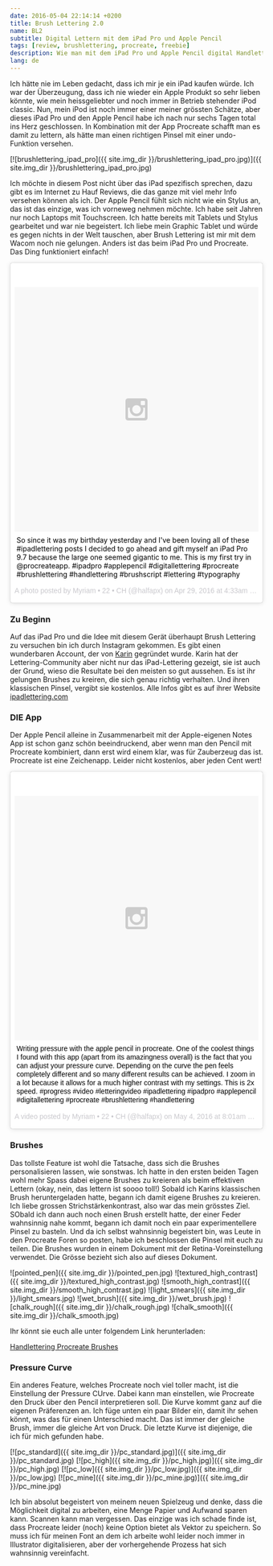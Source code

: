 ```yaml
---
date: 2016-05-04 22:14:14 +0200
title: Brush Lettering 2.0
name: BL2
subtitle: Digital Lettern mit dem iPad Pro und Apple Pencil
tags: [review, brushlettering, procreate, freebie]
description: Wie man mit dem iPad Pro und Apple Pencil digital Handlettern kann
lang: de
---
```

Ich hätte nie im Leben gedacht, dass ich mir je ein iPad kaufen würde. Ich war der Überzeugung, dass ich nie wieder ein Apple Produkt so sehr lieben könnte, wie mein heissgeliebter und noch immer in Betrieb stehender iPod classic. Nun, mein iPod ist noch immer einer meiner grössten Schätze, aber dieses iPad Pro und den Apple Pencil habe ich nach nur sechs Tagen total ins Herz geschlossen. In Kombination mit der App Procreate schafft man es damit zu lettern, als hätte man einen richtigen Pinsel mit einer undo-Funktion versehen.
<!-- more -->
[![brushlettering_ipad_pro]({{ site.img_dir }}/brushlettering_ipad_pro.jpg)]({{ site.img_dir }}/brushlettering_ipad_pro.jpg)

Ich möchte in diesem Post nicht über das iPad spezifisch sprechen, dazu gibt es im Internet zu Hauf Reviews, die das ganze mit viel mehr Info versehen können als ich. Der Apple Pencil fühlt sich nicht wie ein Stylus an, das ist das einzige, was ich vorneweg nehmen möchte. Ich habe seit Jahren nur noch Laptops mit Touchscreen. Ich hatte bereits mit Tablets und Stylus gearbeitet und war nie begeistert. Ich liebe mein Graphic Tablet und würde es gegen nichts in der Welt tauschen, aber Brush Lettering ist mir mit dem Wacom noch nie gelungen. Anders ist das beim iPad Pro und Procreate.
Das Ding funktioniert einfach!

<blockquote class="instagram-media" data-instgrm-captioned data-instgrm-version="6" style=" background:#FFF; border:0; border-radius:3px; box-shadow:0 0 1px 0 rgba(0,0,0,0.5),0 1px 10px 0 rgba(0,0,0,0.15); margin: 1px; max-width:658px; padding:0; width:99.375%; width:-webkit-calc(100% - 2px); width:calc(100% - 2px);"><div style="padding:8px;"> <div style=" background:#F8F8F8; line-height:0; margin-top:40px; padding:50.0% 0; text-align:center; width:100%;"> <div style=" background:url(data:image/png;base64,iVBORw0KGgoAAAANSUhEUgAAACwAAAAsCAMAAAApWqozAAAAGFBMVEUiIiI9PT0eHh4gIB4hIBkcHBwcHBwcHBydr+JQAAAACHRSTlMABA4YHyQsM5jtaMwAAADfSURBVDjL7ZVBEgMhCAQBAf//42xcNbpAqakcM0ftUmFAAIBE81IqBJdS3lS6zs3bIpB9WED3YYXFPmHRfT8sgyrCP1x8uEUxLMzNWElFOYCV6mHWWwMzdPEKHlhLw7NWJqkHc4uIZphavDzA2JPzUDsBZziNae2S6owH8xPmX8G7zzgKEOPUoYHvGz1TBCxMkd3kwNVbU0gKHkx+iZILf77IofhrY1nYFnB/lQPb79drWOyJVa/DAvg9B/rLB4cC+Nqgdz/TvBbBnr6GBReqn/nRmDgaQEej7WhonozjF+Y2I/fZou/qAAAAAElFTkSuQmCC); display:block; height:44px; margin:0 auto -44px; position:relative; top:-22px; width:44px;"></div></div> <p style=" margin:8px 0 0 0; padding:0 4px;"> <a href="https://www.instagram.com/p/BEyFqqXBMDK/" style=" color:#000; fo[]nt-family:Arial,sans-serif; font-size:14px; font-style:normal; font-weight:normal; line-height:17px; text-decoration:none; word-wrap:break-word;">So since it was my birthday yesterday and I&#39;ve been loving all of these #ipadlettering posts I decided to go ahead and gift myself an iPad Pro 9.7 because the large one seemed gigantic to me. This is my first try in @procreateapp. #ipadpro #applepencil #digitallettering #procreate #brushlettering #handlettering #brushscript #lettering #typography</a></p> <p style=" color:#c9c8cd; font-family:Arial,sans-serif; font-size:14px; line-height:17px; margin-bottom:0; margin-top:8px; overflow:hidden; padding:8px 0 7px; text-align:center; text-overflow:ellipsis; white-space:nowrap;">A photo posted by Myriam • 22 • CH (@halfapx) on <time style=" font-family:Arial,sans-serif; font-size:14px; line-height:17px;" datetime="2016-04-29T11:33:22+00:00">Apr 29, 2016 at 4:33am PDT</time></p></div></blockquote>
<script async defer src="//platform.instagram.com/en_US/embeds.js"></script>

### Zu Beginn
Auf das iPad Pro und die Idee mit diesem Gerät überhaupt Brush Lettering zu versuchen bin ich durch Instagram gekommen. Es gibt einen wunderbaren Account, der von [Karin](https://www.instagram.com/ipadlettering/) gegründet wurde. Karin hat der Lettering-Community aber nicht nur das iPad-Lettering gezeigt, sie ist auch der Grund, wieso die Resultate bei den meisten so gut aussehen. Es ist ihr gelungen Brushes zu kreiren, die sich genau richtig verhalten. Und ihren klassischen Pinsel, vergibt sie kostenlos. Alle Infos gibt es auf ihrer Website [ipadlettering.com](http://ipadlettering.com)

### DIE App
Der Apple Pencil alleine in Zusammenarbeit mit der Apple-eigenen Notes App ist schon ganz schön beeindruckend, aber wenn man den Pencil mit Procreate kombiniert, dann erst wird einem klar, was für Zauberzeug das ist. Procreate ist eine Zeichenapp. Leider nicht kostenlos, aber jeden Cent wert!

<blockquote class="instagram-media" data-instgrm-captioned data-instgrm-version="6" style=" background:#FFF; border:0; border-radius:3px; box-shadow:0 0 1px 0 rgba(0,0,0,0.5),0 1px 10px 0 rgba(0,0,0,0.15); margin: 1px; max-width:658px; padding:0; width:99.375%; width:-webkit-calc(100% - 2px); width:calc(100% - 2px);"><div style="padding:8px;"> <div style=" background:#F8F8F8; line-height:0; margin-top:40px; padding:50.0% 0; text-align:center; width:100%;"> <div style=" background:url(data:image/png;base64,iVBORw0KGgoAAAANSUhEUgAAACwAAAAsCAMAAAApWqozAAAAGFBMVEUiIiI9PT0eHh4gIB4hIBkcHBwcHBwcHBydr+JQAAAACHRSTlMABA4YHyQsM5jtaMwAAADfSURBVDjL7ZVBEgMhCAQBAf//42xcNbpAqakcM0ftUmFAAIBE81IqBJdS3lS6zs3bIpB9WED3YYXFPmHRfT8sgyrCP1x8uEUxLMzNWElFOYCV6mHWWwMzdPEKHlhLw7NWJqkHc4uIZphavDzA2JPzUDsBZziNae2S6owH8xPmX8G7zzgKEOPUoYHvGz1TBCxMkd3kwNVbU0gKHkx+iZILf77IofhrY1nYFnB/lQPb79drWOyJVa/DAvg9B/rLB4cC+Nqgdz/TvBbBnr6GBReqn/nRmDgaQEej7WhonozjF+Y2I/fZou/qAAAAAElFTkSuQmCC); display:block; height:44px; margin:0 auto -44px; position:relative; top:-22px; width:44px;"></div></div> <p style=" margin:8px 0 0 0; padding:0 4px;"> <a href="https://www.instagram.com/p/BE_Va5eBMFY/" style=" color:#000; font-family:Arial,sans-serif; font-size:14px; font-style:normal; font-weight:normal; line-height:17px; text-decoration:none; word-wrap:break-word;">Writing pressure with the apple pencil in procreate. One of the coolest things I found with this app (apart from its amazingness overall) is the fact that you can adjust your pressure curve. Depending on the curve the pen feels completely different and so many different results can be achieved. I zoom in a lot because it allows for a much higher contrast with my settings. This is 2x speed. #progress #video #letteringvideo #ipadlettering #ipadpro #applepencil #digitallettering #procreate #brushlettering #handlettering</a></p> <p style=" color:#c9c8cd; font-family:Arial,sans-serif; font-size:14px; line-height:17px; margin-bottom:0; margin-top:8px; overflow:hidden; padding:8px 0 7px; text-align:center; text-overflow:ellipsis; white-space:nowrap;">A video posted by Myriam • 22 • CH (@halfapx) on <time style=" font-family:Arial,sans-serif; font-size:14px; line-height:17px;" datetime="2016-05-04T15:01:09+00:00">May 4, 2016 at 8:01am PDT</time></p></div></blockquote>
<script async defer src="//platform.instagram.com/en_US/embeds.js"></script>

### Brushes
Das tollste Feature ist wohl die Tatsache, dass sich die Brushes personalisieren lassen, wie sonstwas. Ich hatte in den ersten beiden Tagen wohl mehr Spass dabei eigene Brushes zu kreieren als beim effektiven Lettern (okay, nein, das lettern ist soooo toll!)
Sobald ich Karins klassischen Brush heruntergeladen hatte, begann ich damit eigene Brushes zu kreieren.
Ich liebe grossen Strichstärkenkontrast, also war das mein grösstes Ziel. SObald ich dann auch noch einen Brush erstellt hatte, der einer Feder wahnsinnig nahe kommt, begann ich damit noch ein paar experimentellere Pinsel zu basteln.
Und da ich selbst wahnsinnig begeistert bin, was Leute in den Procreate Foren so posten, habe ich beschlossen die Pinsel mit euch zu teilen.
Die Brushes wurden in einem Dokument mit der Retina-Voreinstellung verwendet. Die Grösse bezieht sich also auf dieses Dokument.

![pointed_pen]({{ site.img_dir }}/pointed_pen.jpg)
![textured_high_contrast]({{ site.img_dir }}/textured_high_contrast.jpg)
![smooth_high_contrast]({{ site.img_dir }}/smooth_high_contrast.jpg)
![light_smears]({{ site.img_dir }}/light_smears.jpg)
![wet_brush]({{ site.img_dir }}/wet_brush.jpg)
![chalk_rough]({{ site.img_dir }}/chalk_rough.jpg)
![chalk_smooth]({{ site.img_dir }}/chalk_smooth.jpg)

Ihr könnt sie euch alle unter folgendem Link herunterladen:

<a href="/downloads/handlettering_procreate_brushes_by_halfapx.zip" class="btn"><span class="fa fa-download"></span> Handlettering Procreate Brushes</a>

### Pressure Curve
Ein anderes Feature, welches Procreate noch viel toller macht, ist die Einstellung der Pressure CUrve. Dabei kann man einstellen, wie Procreate den Druck über den Pencil interpretieren soll. Die Kurve kommt ganz auf die eigenen Präferenzen an. Ich füge unten ein paar Bilder ein, damit ihr sehen könnt, was das für einen Unterschied macht. Das ist immer der gleiche Brush, immer die gleiche Art von Druck. Die letzte Kurve ist diejenige, die ich für mich gefunden habe.

[![pc_standard]({{ site.img_dir }}/pc_standard.jpg)]({{ site.img_dir }}/pc_standard.jpg)
[![pc_high]({{ site.img_dir }}/pc_high.jpg)]({{ site.img_dir }}/pc_high.jpg)
[![pc_low]({{ site.img_dir }}/pc_low.jpg)]({{ site.img_dir }}/pc_low.jpg)
[![pc_mine]({{ site.img_dir }}/pc_mine.jpg)]({{ site.img_dir }}/pc_mine.jpg)


Ich bin absolut begeistert von meinem neuen Spielzeug und denke, dass die Möglichkeit digital zu arbeiten, eine Menge Papier und Aufwand sparen kann. Scannen kann man vergessen. Das einzige was ich schade finde ist, dass Procreate leider (noch) keine Option bietet als Vektor zu speichern. So muss ich für meinen Font an dem ich arbeite wohl leider noch immer in Illustrator digitalisieren, aber der vorhergehende Prozess hat sich wahnsinnig vereinfacht.
